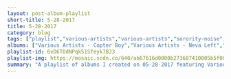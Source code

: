 ```yaml
---
layout: post-album-playlist
short-title: 5-28-2017
title: 5-28-2017
category: blog
tags: ["playlist","various-artists","various-artists","sorority-noise","knuckle-puck","rogue-wave","senses-fail","various-artists"]
albums: ["Various Artists - Copter Boy","Various Artists - Neva Left","Sorority Noise - You're Not As ______ As You Think","Knuckle Puck - Copacetic","Rogue Wave - Cover Me","Senses Fail - In Your Absence","Various Artists - Until the Light Takes Me"]
playlist-id: 6vD6TOdNPqk51Sfeyk7BJ3
playlist-img: https://mosaic.scdn.co/640/ab67616d0000b273687410005b5f00420e5240f4ab67616d0000b27370ff3660f4ec0b2a0bd34ffdab67616d0000b273a086c1a2b464df2c41c964d4ab67616d0000b273daaa70000b979d32a6db9afd
summary: "A playlist of albums I created on 05-28-2017 featuring Various Artists, Various Artists, Sorority Noise, Knuckle Puck, Rogue Wave, Senses Fail, and Various Artists."
---
```

